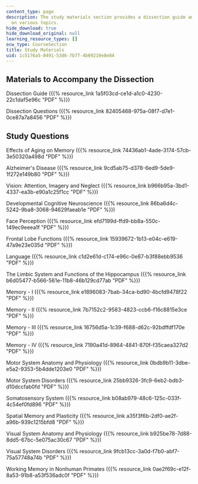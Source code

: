 ```yaml
---
content_type: page
description: The study materials section provides a dissection guide and study questions
  on various topics.
hide_download: true
hide_download_original: null
learning_resource_types: []
ocw_type: CourseSection
title: Study Materials
uid: 1c5176a5-8491-53d6-7b77-4b69219e8e84
---
```


Materials to Accompany the Dissection
-------------------------------------

Dissection Guide ({{% resource_link 1a5f03cd-ce1d-a1c0-4230-22c1daf5e96c "PDF" %}})

Dissection Questions ({{% resource_link 82405468-975a-08f7-d7e1-0ce87a7a8456 "PDF" %}})

Study Questions
---------------

Effects of Aging on Memory ({{% resource_link 74436ab1-4ade-3174-57cb-3e50320a498d "PDF" %}})

Alzheimer's Disease ({{% resource_link 9cd5ab75-d378-6ed9-5de9-1f272e149b80 "PDF" %}})

Vision: Attention, Imagery and Neglect ({{% resource_link b966b95a-3bd1-4337-ea3b-e90a1c25f1cc "PDF" %}})

Developmental Cognitive Neuroscience ({{% resource_link 86ba6d4c-5242-9ba8-3068-94629faeab1e "PDF" %}})

Face Perception ({{% resource_link efd7199d-ffd9-bb8a-550c-149ec9eeea1f "PDF" %}})

Frontal Lobe Functions ({{% resource_link 15939672-1b13-e04c-e619-47a9e23e035d "PDF" %}})

Language ({{% resource_link c1d2e61d-c174-e96c-0e87-b3f88ebb9536 "PDF" %}})

The Limbic System and Functions of the Hippocampus ({{% resource_link b6d05477-b566-561e-11b8-46b129cd77ab "PDF" %}})

Memory - I ({{% resource_link e1896083-7bab-34ca-bd90-4bcfd9478f22 "PDF" %}})

Memory - II ({{% resource_link 7b7152c2-9583-4823-ccb6-f16c8815e3ce "PDF" %}})

Memory - III ({{% resource_link 16756d5a-1c39-f688-d62c-92bdffdf170e "PDF" %}})

Memory - IV ({{% resource_link 7190a41d-8964-4841-870f-f35caea327d2 "PDF" %}})

Motor System Anatomy and Physiology ({{% resource_link 0bdb9b11-3dbe-e5a2-9353-5b4dde1203e0 "PDF" %}})

Motor System Disorders ({{% resource_link 25bb9326-3fc9-6eb2-bdb3-d10dccfab0fd "PDF" %}})

Somatosensory System ({{% resource_link b08ab979-48c6-125c-033f-4c54ef0fd896 "PDF" %}})

Spatial Memory and Plasticity ({{% resource_link a35f3f6b-2df0-ae2f-a96b-939c1215bfd8 "PDF" %}})

Visual System Anatomy and Physiology ({{% resource_link b925be78-7d88-8dd5-67bc-5e075ac30c67 "PDF" %}})

Visual System Disorders ({{% resource_link 9fcb13cc-3a0d-f7b0-abf7-75a57748a74b "PDF" %}})

Working Memory in Nonhuman Primates ({{% resource_link 0ae2f69c-e12f-8a53-91b8-a53f536adc0f "PDF" %}})
